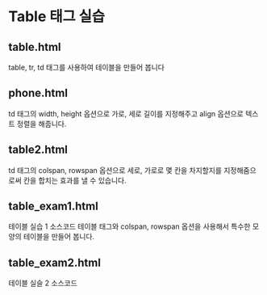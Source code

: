 # Table 태그 실습

## table.html
table, tr, td 태그를 사용하여 테이블을 만들어 봅니다

## phone.html
td 태그의 width, height 옵션으로 가로, 세로 길이를 지정해주고
align 옵션으로 텍스트 정렬을 해줍니다.

## table2.html
td 태그의 colspan, rowspan 옵션으로 세로, 가로로 몇 칸을 차지할지를 지정해줌으로써
칸을 합치는 효과를 낼 수 있습니다.

## table_exam1.html
테이블 실습 1 소스코드
테이블 태그와 colspan, rowspan 옵션을 사용해서 특수한 모양의 테이블을 만들어 봅니다.

## table_exam2.html
테이블 실슬 2 소스코드
